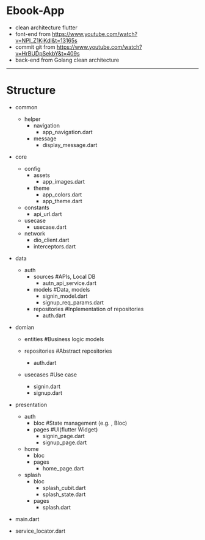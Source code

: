 # Ebook-App
* clean architecture flutter
* font-end from https://www.youtube.com/watch?v=NPI_Z1KiKdI&t=13165s
* commit git from https://www.youtube.com/watch?v=HrBUDpSekbY&t=409s
* back-end from Golang clean architecture 

---

# Structure
* common
    * helper
        * navigation
            * app_navigation.dart
        * message
            * display_message.dart

* core
    * config
        * assets
            * app_images.dart
        * theme
            * app_colors.dart
            * app_theme.dart
    * constants
        * api_url.dart
    * usecase
        * usecase.dart
    * network
        * dio_client.dart
        * interceptors.dart
            
* data
    * auth
        * sources       #APIs, Local DB
            * autn_api_service.dart
        * models        #Data, models
            * signin_model.dart
            * signup_req_params.dart
        * repositories  #Inplementation of repositories
            * auth.dart

* domian
    * entities      #Business logic models
        
    * repositories  #Abstract repositories
        * auth.dart
    * usecases      #Use case
        * signin.dart
        * signup.dart

* presentation
    * auth
        * bloc          #State management (e.g. , Bloc)
        * pages         #UI(flutter Widget)
            * signin_page.dart
            * signup_page.dart
    * home
        * bloc
        * pages
            * home_page.dart
    * splash
        * bloc
            * splash_cubit.dart
            * splash_state.dart
        * pages
            * splash.dart
* main.dart
* service_locator.dart

